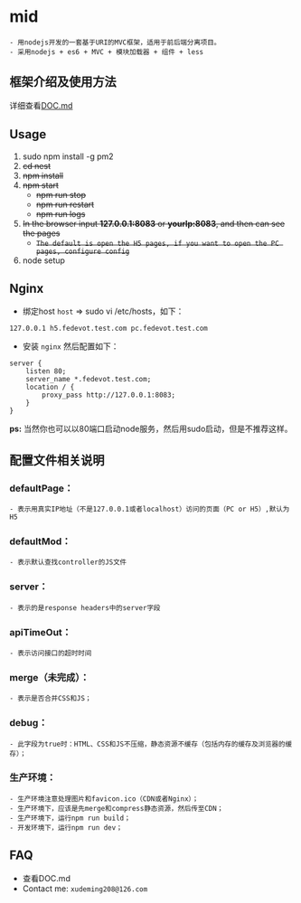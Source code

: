 <p align="center">
	
</p>

# mid
	- 用nodejs开发的一套基于URI的MVC框架，适用于前后端分离项目。
	- 采用nodejs + es6 + MVC + 模块加载器 + 组件 + less

## 框架介绍及使用方法
详细查看[DOC.md](https://github.com/xudeming208/mid/blob/master/DOC.md)


## Usage
1. sudo npm install -g pm2
2. ~~cd nest~~
3. ~~npm install~~
4. ~~npm start~~
	* ~~npm run stop~~
	* ~~npm run restart~~
	* ~~npm run logs~~
5. ~~In the browser input **127.0.0.1:8083** or **yourIp:8083**, and then can see the pages~~
    * ~~`The default is open the H5 pages, if you want to open the PC pages, configure config`~~
6. node setup

## Nginx
* 绑定host `host` => sudo vi /etc/hosts，如下：

```
127.0.0.1 h5.fedevot.test.com pc.fedevot.test.com
```
* 安装 `nginx` 然后配置如下：

```
server {
    listen 80;
    server_name *.fedevot.test.com;
    location / {
        proxy_pass http://127.0.0.1:8083;
    }
}
```

**ps:**
	当然你也可以以80端口启动node服务，然后用sudo启动，但是不推荐这样。

## 配置文件相关说明

### defaultPage：
	- 表示用真实IP地址（不是127.0.0.1或者localhost）访问的页面（PC or H5）,默认为H5

### defaultMod：
	- 表示默认查找controller的JS文件

### server：
	- 表示的是response headers中的server字段

### apiTimeOut：
	- 表示访问接口的超时时间

### merge（未完成）：
	- 表示是否合并CSS和JS；

### debug：
	- 此字段为true时：HTML、CSS和JS不压缩，静态资源不缓存（包括内存的缓存及浏览器的缓存）；

### 生产环境：
	- 生产环境注意处理图片和favicon.ico（CDN或者Nginx）；
	- 生产环境下，应该是先merge和compress静态资源，然后传至CDN；
	- 生产环境下，运行npm run build；
	- 开发环境下，运行npm run dev；

## FAQ
* 查看DOC.md
* Contact me: `xudeming208@126.com`
